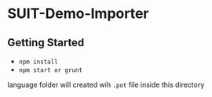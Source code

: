 # SUIT-Demo-Importer

## Getting Started
* ```npm install```
* ```npm start or grunt```

language folder will created wih `.pot` file inside this directory
